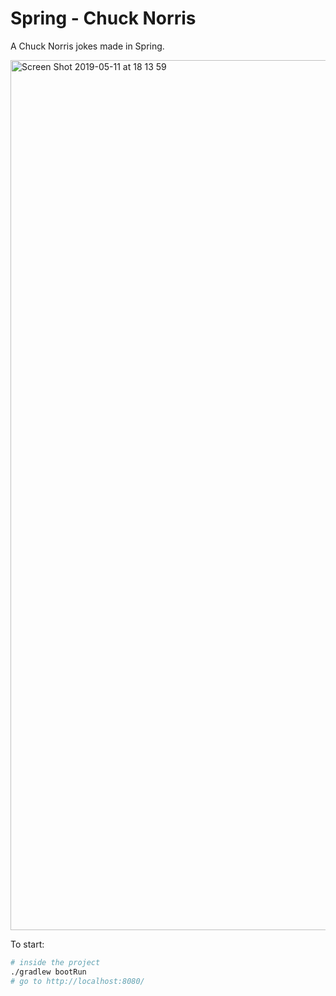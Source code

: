 # Spring - Chuck Norris

A Chuck Norris jokes made in Spring.

<img width="1392" alt="Screen Shot 2019-05-11 at 18 13 59" src="https://user-images.githubusercontent.com/6123841/57571577-a05d0a80-7418-11e9-83df-f1e7aaf1ec40.png">


To start:

```bash
# inside the project
./gradlew bootRun
# go to http://localhost:8080/
```